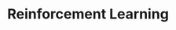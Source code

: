 ---
title: Reinforcement Learning 
authors: ["B Ravindran"]
categories: "nptel-courses"
description: Reinforcement learning is a paradigm that aims to model the trial-and-error learning process that is needed in many problem situations where explicit instructive signals are not available. It has roots in operations research, behavioral psychology and AI. The goal of the course is to introduce the basic mathematical foundations of reinforcement learning, as well as highlight some of the recent directions of research.
link: https://nptel.ac.in/courses/106106143/5
tags: ["reinforcement learning", "machine learning", "dynamic programming", "monte carlo methods"]
image: "reinforcement-learning.png"
draft: false
---